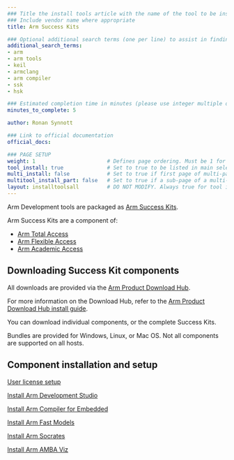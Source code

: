 ```yaml
---
### Title the install tools article with the name of the tool to be installed
### Include vendor name where appropriate
title: Arm Success Kits

### Optional additional search terms (one per line) to assist in finding the article
additional_search_terms:
- arm
- arm tools
- keil
- armclang
- arm compiler
- ssk
- hsk

### Estimated completion time in minutes (please use integer multiple of 5)
minutes_to_complete: 5

author: Ronan Synnott

### Link to official documentation
official_docs: 

### PAGE SETUP
weight: 1                       # Defines page ordering. Must be 1 for first (or only) page.
tool_install: true              # Set to true to be listed in main selection page, else false
multi_install: false            # Set to true if first page of multi-page article, else false
multitool_install_part: false   # Set to true if a sub-page of a multi-page article, else false
layout: installtoolsall         # DO NOT MODIFY. Always true for tool install articles
---
```

Arm Development tools are packaged as [Arm Success Kits](https://www.arm.com/products/development-tools/success-kits).

Arm Success Kits are a component of:
* [Arm Total Access](https://www.arm.com/products/licensing/arm-total-access)
* [Arm Flexible Access](https://www.arm.com/en/products/flexible-access)
* [Arm Academic Access](https://www.arm.com/resources/research/enablement/academic-access)

## Downloading Success Kit components

All downloads are provided via the [Arm Product Download Hub](https://developer.arm.com/downloads).

For more information on the Download Hub, refer to the [Arm Product Download Hub install guide](/install-guides/pdh).

You can download individual components, or the complete Success Kits.

Bundles are provided for Windows, Linux, or Mac OS. Not all components are supported on all hosts.

## Component installation and setup

[User license setup](/install-guides/license/)

[Install Arm Development Studio](/install-guides/armds/)

[Install Arm Compiler for Embedded](/install-guides/armclang/)

[Install Arm Fast Models](/install-guides/fm_fvp/)

[Install Arm Socrates](/install-guides/socrates/)

[Install Arm AMBA Viz](/install-guides/ambaviz/)

